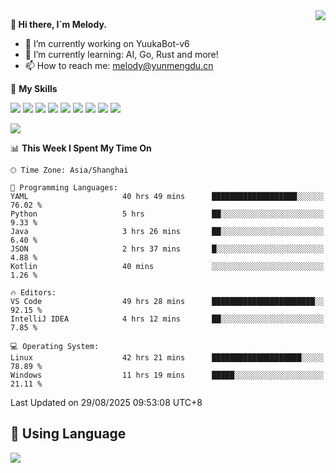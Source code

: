 <a href="#">
  <img align="right" src="https://github-readme-stats.vercel.app/api?username=melodyyuuka&count_private=true&show_icons=true" />
</a>

**👋 Hi there, I`m Melody.**

- 🔭 I’m currently working on YuukaBot-v6
- 🌱 I’m currently learning: AI, Go, Rust and more!
- 📫 How to reach me: melody@yunmengdu.cn

🌟 **My Skills** 

![](https://img.shields.io/badge/-Python-3e74a2?style=flat-square&logo=Python&logoColor=fff)
![](https://img.shields.io/badge/-Java-007396?style=flat-square&logo=OpenJDK&logoColor=fff)
![](https://img.shields.io/badge/-Node.js-339933?style=flat-square&logo=Node.js&logoColor=fff)
![](https://img.shields.io/badge/-Git-f05032?style=flat-square&logo=git&logoColor=fff)
![](https://img.shields.io/badge/-PostgreSQL-4169e1?style=flat-square&logo=PostgreSQL&logoColor=fff)
![](https://img.shields.io/badge/-Rust-000000?style=flat-square&logo=rust&logoColor=fff)
![](https://img.shields.io/badge/-VSCode-007acc?style=flat-square&logo=Visual-Studio-Code&logoColor=fff)
![](https://img.shields.io/badge/-FastAPI-009688?style=flat-square&logo=FastAPI&logoColor=fff)
![](https://img.shields.io/badge/-Linux-000000?style=flat-square&logo=Linux&logoColor=fff)


![](https://wakatime.com/badge/user/fa6dc0e2-47c5-4d2d-ae45-69fec6f2122c.svg)

<!--START_SECTION:waka-->
📊 **This Week I Spent My Time On** 

```text
🕑︎ Time Zone: Asia/Shanghai

💬 Programming Languages: 
YAML                     40 hrs 49 mins      ███████████████████░░░░░░   76.02 % 
Python                   5 hrs               ██░░░░░░░░░░░░░░░░░░░░░░░    9.33 % 
Java                     3 hrs 26 mins       ██░░░░░░░░░░░░░░░░░░░░░░░    6.40 % 
JSON                     2 hrs 37 mins       █░░░░░░░░░░░░░░░░░░░░░░░░    4.88 % 
Kotlin                   40 mins             ░░░░░░░░░░░░░░░░░░░░░░░░░    1.26 % 

🔥 Editors: 
VS Code                  49 hrs 28 mins      ███████████████████████░░   92.15 % 
IntelliJ IDEA            4 hrs 12 mins       ██░░░░░░░░░░░░░░░░░░░░░░░    7.85 % 

💻 Operating System: 
Linux                    42 hrs 21 mins      ████████████████████░░░░░   78.89 % 
Windows                  11 hrs 19 mins      █████░░░░░░░░░░░░░░░░░░░░   21.11 % 
```


 Last Updated on 29/08/2025 09:53:08 UTC+8
<!--END_SECTION:waka-->

## 🥰 **Using Language**

![](https://github-readme-stats.vercel.app/api/wakatime?username=MelodyYuyuko&layout=compact&hide_border=true)
